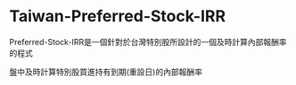 # Taiwan-Preferred-Stock-IRR
Preferred-Stock-IRR是一個針對於台灣特別股所設計的一個及時計算內部報酬率的程式

盤中及時計算特別股買進持有到期(重設日)的內部報酬率
